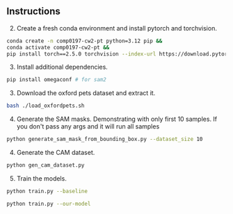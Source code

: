 ## Instructions

2. Create a fresh conda environment and install pytorch and torchvision.
```bash
conda create -n comp0197-cw2-pt python=3.12 pip && 
conda activate comp0197-cw2-pt && 
pip install torch==2.5.0 torchvision --index-url https://download.pytorch.org/whl/cpu
```

3. Install additional dependencies.
```bash
pip install omegaconf # for sam2
```

3. Download the oxford pets dataset and extract it.
```bash
bash ./load_oxfordpets.sh
```

4. Generate the SAM masks. Demonstrating with only first 10 samples. If you don't pass any args and it will run all samples
```bash
python generate_sam_mask_from_bounding_box.py --dataset_size 10 
```

4. Generate the CAM dataset.
```bash
python gen_cam_dataset.py
```

5. Train the models.
```bash
python train.py --baseline
```

```bash
python train.py --our-model
```
